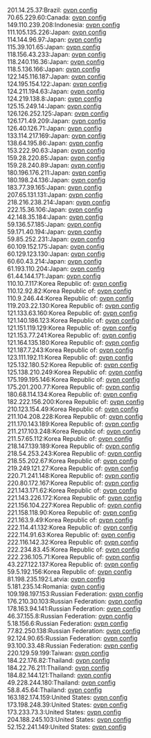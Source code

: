201.14.25.37:Brazil: [ovpn config](vpn/201_14_25_37.ovpn)  
70.65.229.60:Canada: [ovpn config](vpn/70_65_229_60.ovpn)  
149.110.239.208:Indonesia: [ovpn config](vpn/149_110_239_208.ovpn)  
111.105.135.226:Japan: [ovpn config](vpn/111_105_135_226.ovpn)  
114.144.96.97:Japan: [ovpn config](vpn/114_144_96_97.ovpn)  
115.39.101.65:Japan: [ovpn config](vpn/115_39_101_65.ovpn)  
118.156.43.233:Japan: [ovpn config](vpn/118_156_43_233.ovpn)  
118.240.116.36:Japan: [ovpn config](vpn/118_240_116_36.ovpn)  
118.5.136.166:Japan: [ovpn config](vpn/118_5_136_166.ovpn)  
122.145.116.187:Japan: [ovpn config](vpn/122_145_116_187.ovpn)  
124.195.154.122:Japan: [ovpn config](vpn/124_195_154_122.ovpn)  
124.211.194.63:Japan: [ovpn config](vpn/124_211_194_63.ovpn)  
124.219.138.8:Japan: [ovpn config](vpn/124_219_138_8.ovpn)  
125.15.249.14:Japan: [ovpn config](vpn/125_15_249_14.ovpn)  
126.126.252.125:Japan: [ovpn config](vpn/126_126_252_125.ovpn)  
126.171.49.209:Japan: [ovpn config](vpn/126_171_49_209.ovpn)  
126.40.126.71:Japan: [ovpn config](vpn/126_40_126_71.ovpn)  
133.114.217.169:Japan: [ovpn config](vpn/133_114_217_169.ovpn)  
138.64.195.86:Japan: [ovpn config](vpn/138_64_195_86.ovpn)  
153.222.90.63:Japan: [ovpn config](vpn/153_222_90_63.ovpn)  
159.28.220.85:Japan: [ovpn config](vpn/159_28_220_85.ovpn)  
159.28.240.89:Japan: [ovpn config](vpn/159_28_240_89.ovpn)  
180.196.176.211:Japan: [ovpn config](vpn/180_196_176_211.ovpn)  
180.198.24.136:Japan: [ovpn config](vpn/180_198_24_136.ovpn)  
183.77.39.165:Japan: [ovpn config](vpn/183_77_39_165.ovpn)  
207.65.131.131:Japan: [ovpn config](vpn/207_65_131_131.ovpn)  
218.216.238.214:Japan: [ovpn config](vpn/218_216_238_214.ovpn)  
222.15.36.106:Japan: [ovpn config](vpn/222_15_36_106.ovpn)  
42.148.35.184:Japan: [ovpn config](vpn/42_148_35_184.ovpn)  
59.136.57.185:Japan: [ovpn config](vpn/59_136_57_185.ovpn)  
59.171.40.194:Japan: [ovpn config](vpn/59_171_40_194.ovpn)  
59.85.252.231:Japan: [ovpn config](vpn/59_85_252_231.ovpn)  
60.109.152.175:Japan: [ovpn config](vpn/60_109_152_175.ovpn)  
60.129.123.130:Japan: [ovpn config](vpn/60_129_123_130.ovpn)  
60.60.43.214:Japan: [ovpn config](vpn/60_60_43_214.ovpn)  
61.193.110.204:Japan: [ovpn config](vpn/61_193_110_204.ovpn)  
61.44.144.171:Japan: [ovpn config](vpn/61_44_144_171.ovpn)  
110.10.7.117:Korea Republic of: [ovpn config](vpn/110_10_7_117.ovpn)  
110.12.92.82:Korea Republic of: [ovpn config](vpn/110_12_92_82.ovpn)  
110.9.246.44:Korea Republic of: [ovpn config](vpn/110_9_246_44.ovpn)  
119.203.22.130:Korea Republic of: [ovpn config](vpn/119_203_22_130.ovpn)  
121.133.63.160:Korea Republic of: [ovpn config](vpn/121_133_63_160.ovpn)  
121.140.186.123:Korea Republic of: [ovpn config](vpn/121_140_186_123.ovpn)  
121.151.119.129:Korea Republic of: [ovpn config](vpn/121_151_119_129.ovpn)  
121.153.77.241:Korea Republic of: [ovpn config](vpn/121_153_77_241.ovpn)  
121.164.135.180:Korea Republic of: [ovpn config](vpn/121_164_135_180.ovpn)  
121.187.7.243:Korea Republic of: [ovpn config](vpn/121_187_7_243.ovpn)  
123.111.192.11:Korea Republic of: [ovpn config](vpn/123_111_192_11.ovpn)  
125.132.180.52:Korea Republic of: [ovpn config](vpn/125_132_180_52.ovpn)  
125.138.210.249:Korea Republic of: [ovpn config](vpn/125_138_210_249.ovpn)  
175.199.195.146:Korea Republic of: [ovpn config](vpn/175_199_195_146.ovpn)  
175.201.200.77:Korea Republic of: [ovpn config](vpn/175_201_200_77.ovpn)  
180.68.114.134:Korea Republic of: [ovpn config](vpn/180_68_114_134.ovpn)  
182.222.156.200:Korea Republic of: [ovpn config](vpn/182_222_156_200.ovpn)  
210.123.154.49:Korea Republic of: [ovpn config](vpn/210_123_154_49.ovpn)  
211.104.208.228:Korea Republic of: [ovpn config](vpn/211_104_208_228.ovpn)  
211.170.143.189:Korea Republic of: [ovpn config](vpn/211_170_143_189.ovpn)  
211.217.103.248:Korea Republic of: [ovpn config](vpn/211_217_103_248.ovpn)  
211.57.65.112:Korea Republic of: [ovpn config](vpn/211_57_65_112.ovpn)  
218.147.139.189:Korea Republic of: [ovpn config](vpn/218_147_139_189.ovpn)  
218.54.253.243:Korea Republic of: [ovpn config](vpn/218_54_253_243.ovpn)  
218.55.202.67:Korea Republic of: [ovpn config](vpn/218_55_202_67.ovpn)  
219.249.121.27:Korea Republic of: [ovpn config](vpn/219_249_121_27.ovpn)  
220.71.241.148:Korea Republic of: [ovpn config](vpn/220_71_241_148.ovpn)  
220.80.172.167:Korea Republic of: [ovpn config](vpn/220_80_172_167.ovpn)  
221.143.171.62:Korea Republic of: [ovpn config](vpn/221_143_171_62.ovpn)  
221.143.226.172:Korea Republic of: [ovpn config](vpn/221_143_226_172.ovpn)  
221.156.104.227:Korea Republic of: [ovpn config](vpn/221_156_104_227.ovpn)  
221.158.118.90:Korea Republic of: [ovpn config](vpn/221_158_118_90.ovpn)  
221.163.9.49:Korea Republic of: [ovpn config](vpn/221_163_9_49.ovpn)  
222.114.41.132:Korea Republic of: [ovpn config](vpn/222_114_41_132.ovpn)  
222.114.91.63:Korea Republic of: [ovpn config](vpn/222_114_91_63.ovpn)  
222.116.142.32:Korea Republic of: [ovpn config](vpn/222_116_142_32.ovpn)  
222.234.83.45:Korea Republic of: [ovpn config](vpn/222_234_83_45.ovpn)  
222.236.105.71:Korea Republic of: [ovpn config](vpn/222_236_105_71.ovpn)  
43.227.122.137:Korea Republic of: [ovpn config](vpn/43_227_122_137.ovpn)  
59.5.192.156:Korea Republic of: [ovpn config](vpn/59_5_192_156.ovpn)  
81.198.235.192:Latvia: [ovpn config](vpn/81_198_235_192.ovpn)  
5.181.235.14:Romania: [ovpn config](vpn/5_181_235_14.ovpn)  
109.198.197.153:Russian Federation: [ovpn config](vpn/109_198_197_153.ovpn)  
176.210.30.103:Russian Federation: [ovpn config](vpn/176_210_30_103.ovpn)  
178.163.94.141:Russian Federation: [ovpn config](vpn/178_163_94_141.ovpn)  
46.37.155.8:Russian Federation: [ovpn config](vpn/46_37_155_8.ovpn)  
5.18.156.6:Russian Federation: [ovpn config](vpn/5_18_156_6.ovpn)  
77.82.250.138:Russian Federation: [ovpn config](vpn/77_82_250_138.ovpn)  
92.124.90.65:Russian Federation: [ovpn config](vpn/92_124_90_65.ovpn)  
93.100.33.48:Russian Federation: [ovpn config](vpn/93_100_33_48.ovpn)  
220.129.59.199:Taiwan: [ovpn config](vpn/220_129_59_199.ovpn)  
184.22.176.82:Thailand: [ovpn config](vpn/184_22_176_82.ovpn)  
184.22.76.211:Thailand: [ovpn config](vpn/184_22_76_211.ovpn)  
184.82.144.121:Thailand: [ovpn config](vpn/184_82_144_121.ovpn)  
49.228.244.180:Thailand: [ovpn config](vpn/49_228_244_180.ovpn)  
58.8.45.64:Thailand: [ovpn config](vpn/58_8_45_64.ovpn)  
163.182.174.159:United States: [ovpn config](vpn/163_182_174_159.ovpn)  
173.198.248.39:United States: [ovpn config](vpn/173_198_248_39.ovpn)  
173.233.73.3:United States: [ovpn config](vpn/173_233_73_3.ovpn)  
204.188.245.103:United States: [ovpn config](vpn/204_188_245_103.ovpn)  
52.152.241.149:United States: [ovpn config](vpn/52_152_241_149.ovpn)  
